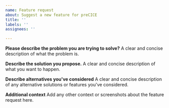 ```yaml
---
name: Feature request
about: Suggest a new feature for preCICE
title: ''
labels: ''
assignees: ''

---
```


**Please describe the problem you are trying to solve?**
A clear and concise description of what the problem is.

**Describe the solution you propose.**
A clear and concise description of what you want to happen.

**Describe alternatives you've considered**
A clear and concise description of any alternative solutions or features you've considered.

**Additional context**
Add any other context or screenshots about the feature request here.
